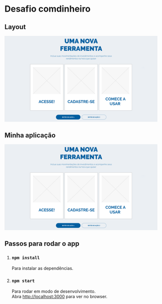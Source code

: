 # Desafio comdinheiro

## Layout

![layout](./images/desafio_full.png)

## Minha aplicação

![my app](./images/desafio_full.png)

## Passos para rodar o app

1. ### `npm install`

   Para instalar as dependências.

2. ### `npm start`
   Para rodar em modo de desenvolvimento.\
   Abra [http://localhost:3000](http://localhost:3000) para ver no browser.
